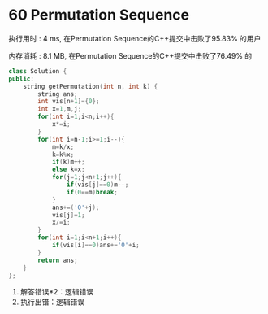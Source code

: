 # 60 Permutation Sequence

执行用时 : 4 ms, 在Permutation Sequence的C++提交中击败了95.83% 的用户

内存消耗 : 8.1 MB, 在Permutation Sequence的C++提交中击败了76.49% 的

```c++
class Solution {
public:
    string getPermutation(int n, int k) {
        string ans;
        int vis[n+1]={0};
        int x=1,m,j;
        for(int i=1;i<n;i++){
            x*=i;
        }
        for(int i=n-1;i>=1;i--){
            m=k/x;
            k=k%x;
            if(k)m++;
            else k=x;
            for(j=1;j<n+1;j++){
                if(vis[j]==0)m--;
                if(0==m)break;
            }
            ans+=('0'+j);
            vis[j]=1;
            x/=i;
        }
        for(int i=1;i<n+1;i++){
            if(vis[i]==0)ans+='0'+i;
        }
        return ans;
    }
};
```

1. 解答错误*2：逻辑错误
2. 执行出错：逻辑错误